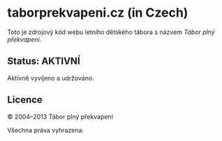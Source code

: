 # taborprekvapeni.cz (in Czech)

Toto je zdrojový kód webu letního dětského tábora s názvem _Tábor plný překvapení_.

## Status: AKTIVNÍ

Aktivně vyvíjeno a udržováno.

## Licence

© 2004–2013 Tábor plný překvapení

Všechna práva vyhrazena.
